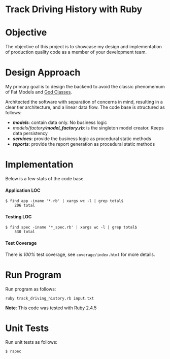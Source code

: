 # Track Driving History with Ruby

# Objective
The objective of this project is to showcase my design and implementation of production quality code as a member of your development team.

# Design Approach
My primary goal is to design the backend to avoid the classic phenomemum of Fat Models and [God Classes](http://wiki.c2.com/?GodClass). 

Architected the software with separation of concerns in mind, resulting in a clear tier architecture, and a linear data flow. The code base is structured as follows:

* _**models**_: contain data only. No business logic
* _models/factory/**model_factory.rb**_: is the singleton model creator. Keeps data persistency
* _**services**_: provide the business logic as procedural static methods
* _**reports**_: provide the report generation as procedural static methods

# Implementation
Below is a few stats of the code base.
#### Application LOC
```
$ find app -iname '*.rb' | xargs wc -l | grep total$
    206 total
```
#### Testing LOC
```
$ find spec -iname '*_spec.rb' | xargs wc -l | grep total$
    530 total
```
#### Test Coverage
There is _100%_ test coverage, see `coverage/index.html` for more details.

# Run Program
Run program as follows:
```
ruby track_driving_history.rb input.txt
```
**Note**: This code was tested with Ruby 2.4.5

# Unit Tests
Run unit tests as follows:
```
$ rspec
```
